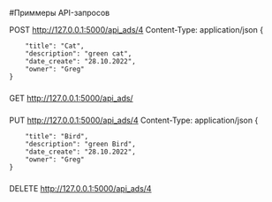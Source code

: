 #Приммеры API-запросов

POST http://127.0.0.1:5000/api_ads/4
Content-Type: application/json
    {

        "title": "Cat",
        "description": "green cat",
        "date_create": "28.10.2022",
        "owner": "Greg"
    }

###
GET http://127.0.0.1:5000/api_ads/

###
PUT http://127.0.0.1:5000/api_ads/4
Content-Type: application/json
    {

        "title": "Bird",
        "description": "green Bird",
        "date_create": "28.10.2022",
        "owner": "Greg"
    }

###
DELETE http://127.0.0.1:5000/api_ads/4